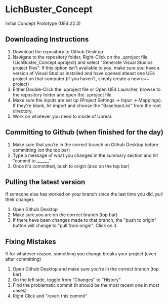 # LichBuster_Concept 
 Initial Concept Prototype (UE4.22.3)
 
## Downloading Instructions
1. Download the repository to Github Desktop
2. Navigate to the repository folder, Right-Click on the .uproject file (LichBuster_Concept.uproject) and select "Generate Visual Studios    project files". If this option isn't available to you, make sure you have a version of Visual Studios installed and have opened atleast    one UE4 project on that computer (if you haven't, simply create a new c++ project)
3. Either Double-Click the .uproject file or Open UE4 Launcher, browse to the repository folder and open the .uproject file
4. Make sure the inputs are set up (Project Settings -> Input -> Mappings). If they're blank, hit import and choose the "BaseInput.ini"      from the root directory.  
5. Work on whatever you need to inside of Unreal.

## Committing to Github (when finished for the day)
1. Make sure that you're in the correct branch on Github Desktop before committing (on the top bar)
2. Type a message of what you changed in the summary section and hit "commit to ______"
3. Once it's committed, push to origin (also on the top bar)

## Pulling the latest version
If someone else has worked on your branch since the last time you did, pull their changes
1. Open Github Desktop
2. Make sure you are on the correct branch (top bar)
3. If there have been changes made to that branch, the "push to origin" button will change to "pull from origin". Click on it.

## Fixing Mistakes
If for whatever reason, something you change breaks your project (even after committing)
1. Open Github Desktop and make sure you're in the correct branch (top bar)
2. On the left side, toggle from "Changes" to "History"
3. Find the problematic commit (it should be the most recent one in most cases)
4. Right Click and "revert this commit"
